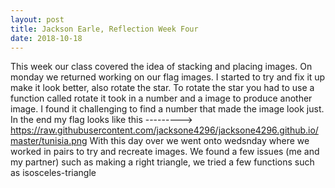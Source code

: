 ```yaml
---
layout: post
title: Jackson Earle, Reflection Week Four
date: 2018-10-18
---
```


This week our class covered the idea of stacking and placing images. On monday we returned working on our flag images. I started to try and fix it up make it look better, also rotate the star. To rotate the star you had to use a function called rotate it took in a number and a image to produce another image. I found it challenging to find a number that made the image look just. In the end my flag looks like this ---------> https://raw.githubusercontent.com/jacksone4296/jacksone4296.github.io/master/tunisia.png With this day over we went onto wedsnday where we worked in pairs to try and recreate images. We found a few issues (me and my partner) such as making a right triangle, we tried a few functions such as isosceles-triangle

